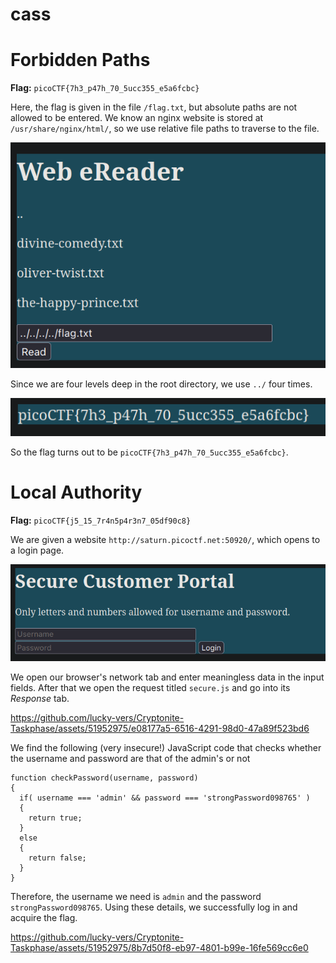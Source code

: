 # cass

# Forbidden Paths

**Flag:** `picoCTF{7h3_p47h_70_5ucc355_e5a6fcbc}`

Here, the flag is given in the file `/flag.txt`, but absolute paths are not allowed to be entered. We know an nginx website is stored at `/usr/share/nginx/html/`, so we use relative file paths to traverse to the file.

![The input](../Images/input.png)

Since we are four levels deep in the root directory, we use `../` four times.

![The flag](../Images/path_flag.png)

So the flag turns out to be `picoCTF{7h3_p47h_70_5ucc355_e5a6fcbc}`.

# Local Authority

**Flag:** `picoCTF{j5_15_7r4n5p4r3n7_05df90c8}`

We are given a website `http://saturn.picoctf.net:50920/`, which opens to a login page.

![Portal](../Images/login_portal.png)

We open our browser's network tab and enter meaningless data in the input fields. After that we open the request titled `secure.js` and go into its *Response* tab.


https://github.com/lucky-vers/Cryptonite-Taskphase/assets/51952975/e08177a5-6516-4291-98d0-47a89f523bd6


We find the following (very insecure!) JavaScript code that checks whether the username and password are that of the admin's or not

```
function checkPassword(username, password)
{
  if( username === 'admin' && password === 'strongPassword098765' )
  {
    return true;
  }
  else
  {
    return false;
  }
}
```

Therefore, the username we need is `admin` and the password `strongPassword098765`. Using these details, we successfully log in and acquire the flag.


https://github.com/lucky-vers/Cryptonite-Taskphase/assets/51952975/8b7d50f8-eb97-4801-b99e-16fe569cc6e0



